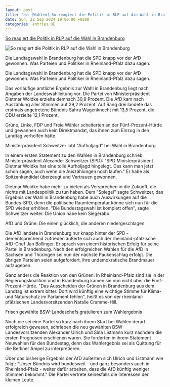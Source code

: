 ```yaml
---
layout: post
title: "🔥🔥 [Wahlen] So reagiert die Politik in RLP auf die Wahl in Brandenburg"
date: Sun, 22 Sep 2024 19:00:00 +0200
categories: entries DE
---
```

[So reagiert die Politik in RLP auf die Wahl in Brandenburg](https://www.swr.de/swraktuell/rheinland-pfalz/wahl-brandenburg-reaktionen-parteien-rheinland-pfalz-rlp-100.html)

![So reagiert die Politik in RLP auf die Wahl in Brandenburg](https://www.swr.de/swraktuell/rheinland-pfalz/1727079678990%2Cwoidke-spd-gewinnt-landtagswahl-in-brandenburg-100~_v-16x9@2dL_-6c42aff4e68b43c7868c3240d3ebfa29867457da.jpg)

Die Landtagswahl in Brandenburg hat die SPD knapp vor der AfD gewonnen. Was Parteien und Politiker in Rheinland-Pfalz dazu sagen.

Die Landtagswahl in Brandenburg hat die SPD knapp vor der AfD gewonnen. Was Parteien und Politiker in Rheinland-Pfalz dazu sagen.

Das vorläufige amtliche Ergebnis zur Wahl in Brandenburg liegt nach Angaben der Landeswahlleitung vor. Die Partei von Ministerpräsident Dietmar Woidke erzielte demnach 30,9 Prozent. Die AfD kam nach Auszählung aller Stimmen auf 29,2 Prozent. Auf Rang drei landete das erstmals angetretene Bündnis Sahra Wagenknecht mit 13,5 Prozent, die CDU erzielte 12,1 Prozent.

Grüne, Linke, FDP und Freie Wähler scheiterten an der Fünf-Prozent-Hürde und gewannen auch kein Direktmandat, das ihnen zum Einzug in den Landtag verholfen hätte.

Ministerpräsident Schweitzer lobt "Aufholjagd" bei Wahl in Brandenburg

In einem ersten Statement zu den Wahlen in Brandenburg schrieb Ministerpräsident Alexander Schweitzer (SPD): "SPD Ministerpräsident Dietmar Woidke hat eine tolle Aufholjagd hingelegt. Das kann man jetzt schon sagen, auch wenn die Auszählungen noch laufen." Er habe als Spitzenkandidat überzeugt und Vertrauen gewonnen.

Dietmar Woidke habe mehr zu bieten als Versprechen in die Zukunft, die nichts mit Landespolitik zu tun haben. Dem "Spiegel" sagte Schweitzer, das Ergebnis der Wahl in Brandenburg habe auch Auswirkungen auf die Bundes-SPD, denn die politische Raumtemperatur könne sich nun für die SPD wieder erhöhen. "Die Bundestagswahl ist komplett offen", sagte Schweitzer weiter. Die Union habe kein Siegerabo.

AfD und Grüne: Die einen glücklich, die anderen niedergeschlagen

Die AfD landete in Brandenburg nur knapp hinter der SPD - dementsprechend zufrieden äußerte sich auch der rheinland-pfälzische AfD-Chef Jan Bollinger. Er sprach von einem historischen Erfolg für seine Partei in Brandenburg. Nach den erfolgreichen Wahlen für die AfD in Sachsen und Thüringen sei nun der nächste Paukenschlag erfolgt. Die übrigen Parteien seien aufgefordert, ihre undemokratische Brandmauer aufzugeben.

Ganz anders die Reaktion von den Grünen. In Rheinland-Pfalz sind sie in der Regierungskoalition und in Brandenburg kamen sie nun nicht über die Fünf-Prozent-Hürde. "Das Ausscheiden der Grünen in Brandenburg aus dem Landtag ist extrem bitter. Dort wird künftig eine wichtige Stimme für Klima- und Naturschutz im Parlament fehlen", heißt es von der rheinland-pfälzischen Landesvorsitzenden Natalie Cramme-Hill.

Frisch gewählte BSW-Landeschefs gratulieren zum Wahlergebnis

Noch nie sei eine Partei so kurz nach ihrem Start bei Wahlen derart erfolgreich gewesen, schrieben die neu gewählten BSW-Landesvorsitzenden Alexander Ulrich und Sina Listmann kurz nachdem die ersten Prognosen erschienen waren. Sie forderten in ihrem Statement Neuwahlen für den Bundestag, denn das Wahlergebnis sei als Quittung für die Berliner Ampel zu interpretieren.

Über das bisherige Ergebnis der AfD äußerten sich Ulrich und Listmann wie folgt: "Unser Bündnis wird bundesweit - und ganz besonders auch in Rheinland-Pfalz - weiter dafür arbeiten, dass die AfD künftig weniger Stimmen bekommt." Die Partei vertrete keinesfalls die Interessen der kleinen Leute.

